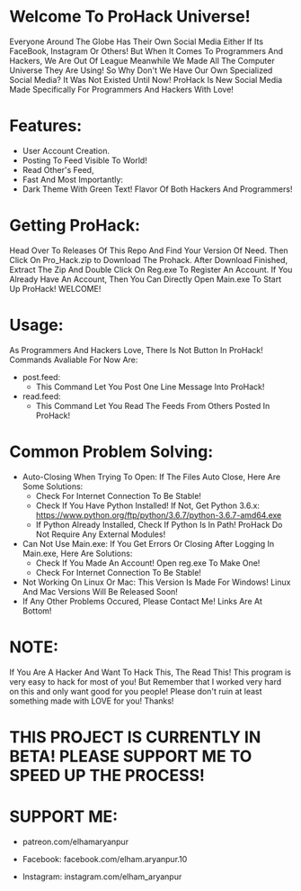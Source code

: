 # Welcome To ProHack Universe!

Everyone Around The Globe Has Their Own Social Media Either If Its FaceBook, Instagram Or Others! But When It Comes To Programmers And Hackers, We Are Out Of League Meanwhile We Made All The Computer Universe They Are Using! So Why Don't We Have Our Own Specialized Social Media? It Was Not Existed Until Now! ProHack Is New Social Media Made Specifically For Programmers And Hackers With Love!

# Features:

- User Account Creation.
- Posting To Feed Visible To World!
- Read Other's Feed,
- Fast
And Most Importantly:
- Dark Theme With Green Text! Flavor Of Both Hackers And Programmers!

# Getting ProHack:
   Head Over To Releases Of This Repo And Find Your Version Of Need. Then Click On Pro_Hack.zip to Download The Prohack. After Download Finished, Extract The Zip And Double Click On Reg.exe To Register An Account. If You Already Have An Account, Then You Can Directly Open Main.exe To Start Up ProHack! WELCOME!

# Usage:
As Programmers And Hackers Love, There Is Not Button In ProHack! Commands Avaliable For Now Are:
- post.feed:
   - This Command Let You Post One Line Message Into ProHack!
- read.feed:
   - This Command Let You Read The Feeds From Others Posted In ProHack!
  
# Common Problem Solving:
- Auto-Closing When Trying To Open: If The Files Auto Close, Here Are Some Solutions:
  - Check For Internet Connection To Be Stable!
  - Check If You Have Python Installed! If Not, Get Python 3.6.x: https://www.python.org/ftp/python/3.6.7/python-3.6.7-amd64.exe
  - If Python Already Installed, Check If Python Is In Path! ProHack Do Not Require Any External Modules!
- Can Not Use Main.exe: If You Get Errors Or Closing After Logging In Main.exe, Here Are Solutions:
  - Check If You Made An Account! Open reg.exe To Make One!
  - Check For Internet Connection To Be Stable!
- Not Working On Linux Or Mac: This Version Is Made For Windows! Linux And Mac Versions Will Be Released Soon!
- If Any Other Problems Occured, Please Contact Me! Links Are At Bottom!

# NOTE: 
If You Are A Hacker And Want To Hack This, The Read This!
This program is very easy to hack for most of you! But Remember that I worked very hard on this and only want good for you people! Please don't ruin at least something made with LOVE for you! Thanks!

# THIS PROJECT IS CURRENTLY IN BETA! PLEASE SUPPORT ME TO SPEED UP THE PROCESS!

# SUPPORT ME: 
- patreon.com/elhamaryanpur

- Facebook: facebook.com/elham.aryanpur.10
- Instagram: instagram.com/elham_aryanpur
